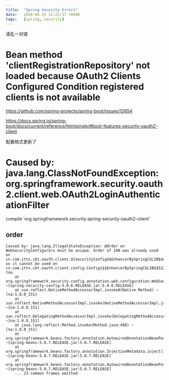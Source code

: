 ```yaml
---
title:  "Spring Security Errors"
date:   2018-06-25 12:23:37 +0000
tags:   [spring, security]
---
```


凌乱一对错

# Bean method 'clientRegistrationRepository' not loaded because OAuth2 Clients Configured Condition registered clients is not available

https://github.com/spring-projects/spring-boot/issues/12654

https://docs.spring.io/spring-boot/docs/current/reference/htmlsingle/#boot-features-security-oauth2-client

配置格式更新了

# Caused by: java.lang.ClassNotFoundException: org.springframework.security.oauth2.client.web.OAuth2LoginAuthenticationFilter


  compile 'org.springframework.security:spring-security-oauth2-client'

## order
```
Caused by: java.lang.IllegalStateException: @Order on WebSecurityConfigurers must be unique. Order of 100 was already used on cn.com.ittx.cbt.oauth.client.UiSecurityConfig$$EnhancerBySpringCGLIB$$eb64ae96@d34cee7, so it cannot be used on cn.com.ittx.cbt.oauth.client.config.Config1$$EnhancerBySpringCGLIB$$5225a823@2057c0e2 too.
	at org.springframework.security.config.annotation.web.configuration.WebSecurityConfiguration.setFilterChainProxySecurityConfigurer(WebSecurityConfiguration.java:148) ~[spring-security-config-5.0.6.RELEASE.jar:5.0.6.RELEASE]
	at sun.reflect.NativeMethodAccessorImpl.invoke0(Native Method) ~[na:1.8.0_151]
	at sun.reflect.NativeMethodAccessorImpl.invoke(NativeMethodAccessorImpl.java:62) ~[na:1.8.0_151]
	at sun.reflect.DelegatingMethodAccessorImpl.invoke(DelegatingMethodAccessorImpl.java:43) ~[na:1.8.0_151]
	at java.lang.reflect.Method.invoke(Method.java:498) ~[na:1.8.0_151]
	at org.springframework.beans.factory.annotation.AutowiredAnnotationBeanPostProcessor$AutowiredMethodElement.inject(AutowiredAnnotationBeanPostProcessor.java:699) ~[spring-beans-5.0.7.RELEASE.jar:5.0.7.RELEASE]
	at org.springframework.beans.factory.annotation.InjectionMetadata.inject(InjectionMetadata.java:91) ~[spring-beans-5.0.7.RELEASE.jar:5.0.7.RELEASE]
	at org.springframework.beans.factory.annotation.AutowiredAnnotationBeanPostProcessor.postProcessPropertyValues(AutowiredAnnotationBeanPostProcessor.java:373) ~[spring-beans-5.0.7.RELEASE.jar:5.0.7.RELEASE]
	... 23 common frames omitted
```